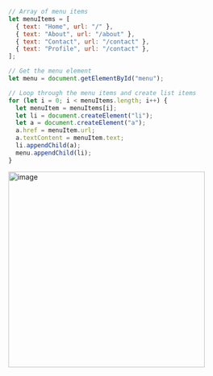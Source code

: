 ```js
// Array of menu items
let menuItems = [
  { text: "Home", url: "/" },
  { text: "About", url: "/about" },
  { text: "Contact", url: "/contact" },
  { text: "Profile", url: "/contact" },
];

// Get the menu element
let menu = document.getElementById("menu");

// Loop through the menu items and create list items
for (let i = 0; i < menuItems.length; i++) {
  let menuItem = menuItems[i];
  let li = document.createElement("li");
  let a = document.createElement("a");
  a.href = menuItem.url;
  a.textContent = menuItem.text;
  li.appendChild(a);
  menu.appendChild(li);
}
```
<img width="389" alt="image" src="https://github.com/KrisanapongJaruenjanporn/Menu_Example/assets/121858059/2f0718af-b5ff-4df6-b863-99a21a570b01">
